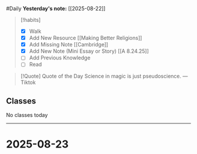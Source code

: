 #Daily
**Yesterday's note:** [[2025-08-22]]

> [!habits] 
>- [x] Walk 
>- [x] Add New Resource [[Making Better Religions]]
> - [x] Add Missing Note [[Cambridge]]
> - [x] Add New Note (Mini Essay or Story) [[A 8.24.25]]
> - [ ] Add Previous Knowledge 
> - [ ] Read 

> [!Quote] Quote of the Day 
> Science in magic is just pseudoscience.
> — Tiktok 

## Classes 
No classes today

<hr>

# 2025-08-23

